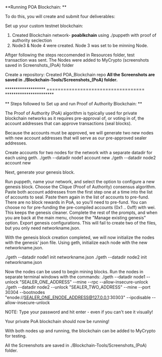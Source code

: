 
**Running POA Blockchain: **

To do this, you will create and submit four deliverables:

Set up your custom testnet blockchain: 
  1. Created Blockchain network- **poablkchain** using ./puppeth with proof of authority seclection
  2. Node3 & Node 4 were created. Node 3 was set to be minning Node.  

Aftger following the steps reccomended in Resources folder, test transaction was sent. 
The Nodes were added to MyCrypto (screenshots saved in Screenshots_(PoA) folder

Create a repository: Created POA_Blockchain repo 
**All the Screenshots are saved in ./Blockchain-Tools/Screenshots_(PoA) folder.**



******************* =================================== ***********************

** Steps followed to Set up and run Proof of Authority Blockchain: **

The Proof of Authority (PoA) algorithm is typically used for private blockchain networks as it requires pre-approval of, or voting in of, the account addresses that can approve transactions (seal blocks).

Because the accounts must be approved, we will generate two new nodes with new account addresses that will serve as our pre-approved sealer addresses.

Create accounts for two nodes for the network with a separate datadir for each using geth.
./geth --datadir node1 account new
./geth --datadir node2 account new

Next, generate your genesis block.

Run puppeth, name your network, and select the option to configure a new genesis block.
Choose the Clique (Proof of Authority) consensus algorithm.
Paste both account addresses from the first step one at a time into the list of accounts to seal.
Paste them again in the list of accounts to pre-fund. There are no block rewards in PoA, so you'll need to pre-fund.
You can choose no for pre-funding the pre-compiled accounts (0x1 .. 0xff) with wei. This keeps the genesis cleaner.
Complete the rest of the prompts, and when you are back at the main menu, choose the "Manage existing genesis" option.
Export genesis configurations. This will fail to create two of the files, but you only need networkname.json.

With the genesis block creation completed, we will now initialize the nodes with the genesis' json file.
Using geth, initialize each node with the new networkname.json.

./geth --datadir node1 init networkname.json
./geth --datadir node2 init networkname.json

Now the nodes can be used to begin mining blocks.
Run the nodes in separate terminal windows with the commands:
./geth --datadir node1 --unlock "SEALER_ONE_ADDRESS" --mine --rpc --allow-insecure-unlock
./geth --datadir node2 --unlock "SEALER_TWO_ADDRESS" --mine --port 30304 --bootnodes "enode://SEALER_ONE_ENODE_ADDRESS@127.0.0.1:30303" --ipcdisable --allow-insecure-unlock

NOTE: Type your password and hit enter - even if you can't see it visually!

Your private PoA blockchain should now be running!

With both nodes up and running, the blockchain can be added to MyCrypto for testing.

All the Screenshots are saved in ./Blockchain-Tools/Screenshots_(PoA) folder.
